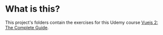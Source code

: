 # What is this?
This project's folders contain the exercises for this Udemy course [Vuejs 2: The Complete Guide](https://www.udemy.com/vuejs-2-the-complete-guide).